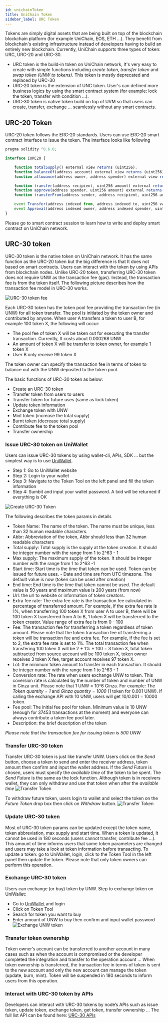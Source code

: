 ```yaml
---
id: unichainToken
title: UniChain Token
sidebar_label: URC Token
---
```




Tokens are simply digital assets that are being built on top of the blockchain blockchain platform (for example UniChain, EOS, ETH ...). They benefit from blockchain's existing infrastructure instead of developers having to build an entirely new blockchain. Currently, UniChain supports three types of token: URC, URC-20 and URC-30. 
- URC token is the build-in token on UniChain network, It's very easy to create with simple functions including *create token*, *transfer token* and *swap token (UNW to tokens)*. This token is mostly deprecated and replaced by URC-30
- URC-20 token is the extension of UNC token. User's can defined more business logics by using the smart contract system (for example: lock the token, transfer with condition ...). 
- URC-30 token is native token build on top of UVM so that users can create, transfer, exchange ... seamlessly without any smart contracts. 

## URC-20 Token
URC-20 token follows the ERC-20 standards. Users can use ERC-20 smart contract interface to issue the token. The interface looks like following
```javascript
pragma solidity ^0.6.0;

interface IURC20 {

    function totalSupply() external view returns (uint256);
    function balanceOf(address account) external view returns (uint256);
    function allowance(address owner, address spender) external view returns (uint256);

    function transfer(address recipient, uint256 amount) external returns (bool);
    function approve(address spender, uint256 amount) external returns (bool);
    function transferFrom(address sender, address recipient, uint256 amount) external returns (bool);

    event Transfer(address indexed from, address indexed to, uint256 value);
    event Approval(address indexed owner, address indexed spender, uint256 value);
}

```
Please go to smart contract session to learn how to write and deploy smart contract on UniChain network.

## URC-30 token
URC-30 token is the native token on UniChain network. It has the same function as the URC-20 token but the big difference is that It does not based on smart contracts. Users can interact with the token by using APIs from blockchain nodes. Unlike URC-20 token, transferring URC-30 token does not require UNW as the transaction fee (gas). Instead, the transaction fee is from the token itself. 
The following picture describes how the transaction fee model in URC-30 works.

![URC-30 token fee](../img/urc30_token_fee.png) 

Each URC-30 token has the token pool fee providing the transaction fee (in UNW) for all token transfer. The pool is initiated by the token owner and contributed by anyone. When user A transfers a token to user B, for example 100 token X, the following will occur:

- The pool fee of token X will be taken out for executing the transfer transaction. Currently, It costs about 0.000268 UNW
- An amount of token X will be transfer to token owner, for example 1 token X
- User B only receive 99 token X

The token owner can specify the transaction fee in terms of token to balance out with the UNW deposited to the token pool. 

The basic functions of URC-30 token as below:
- Create an URC-30 token
- Transfer token from users to users
- Transfer token for future uses (same as lock token)
- Update token information
- Exchange token with UNW
- Mint token (increase the total supply)
- Burnt token (decrease total supply)
- Contribute fee to the token pool
- Transfer ownership

### Issue URC-30 token on UniWallet
Users can issue URC-30 tokens by using wallet-cli, APIs, SDK ... but the simplest way is to use [UniWallet](https://uniwallet.world). 

<ul>
  <li>Step 1: Go to UniWallet website</li>
  <li>Step 2: Login to your wallet</li>
  <li>Step 3: Navigate to the Token Tool on the left panel and fill the token information</li>
  <li>Step 4: Sumbit and input your wallet password. A txid will be returned if everything is OK  </li>
</ul>

![Create URC-30 Token](../img/create_urc30_token.png) 

The following describes the token params in details

- Token Name: The name of the token. The name must be unique, less than 32 human readable characters.
- Abbr: Abbreviation of the token, Abbr should less than 32 human readable characters
- Total supply: Total supply is the supply at the token creation. It should be integer number with the range from 1 to 2^63 - 1
- Max supply: The maximum supply of the token. It should be integer number with the range from 1 to 2^63 -1 
- Start time: Start time is the time that token can be used. Token can be issued for future uses. - Date and time are from UTC timezone. The default value is now (token can be used after creation)
- End time: End time is the time that token cannot be used. The default value is 50 years and maximum value is 200 years (from now)
- Url: the url to website or information of token creators. 
- Extra fee rate: The extra fee rate is the transaction fee calculated in percentage of transferred amount. For example, if the extra fee rate is 1%, when transferring  100 token X from user A to user B, there will be 100 token X transferred from A to B, 1 token X will be transferred to the token creator. Value range of extra fee is from 0 - 100
- Fee: The transaction fee for transferring a token regardless of token amount. Please note that the token transaction fee of transferring a token will be transaction fee and extra fee.  For example, if the fee is set to 2, the extra fee rate is set to 1%. The total transaction fee when transfering 100 token X will be 2 + 1% * 100 = 3 token X, total token subtracted  from source account will be 100 token X, token owner receives 3 token X fee, target account receives 97 token X.
- Lot: the minimum token amount to transfer in each transaction. It should be integer number with the range from 1 to 2^63 - 1
- Conversion rate: The rate when users exchange UNW to token. This coversion rate is calculated by the number of token and number of UNW in Ginza unit. Please note that 1 UNW = 10^6 Ginza. For example: The *Token quantity = 1* and *Ginza quantity = 1000* (1 token for 0.001 UNW). If calling the exchange API with 10 UNW, users will get 10/0.001 = 10000 token. 
- Fee pool: The initial fee pool for token. Minimum value is 10 UNW (enough for 37453 transactions at the moment) and everyone can always contribute a token fee pool later.
- Description: the brief description of the token

*Please note that the transaction fee for issuing token is 500 UNW*

### Transfer URC-30 token
Transfer URC-30 token is just like transfer UNW. 
Users click on the *Send*  button, choose a token to send and enter the receiver address, token amount then confirm and input the wallet address. 
If the *Send Future* is chosen, users must specify the *available time* of the token to be spent. The *Send Future* is the same as the lock function. Although token is in receivers wallet, they can only withdraw and use that token when after the *available time*
![Transfer Token](../img/transfer_urc30_token.png)

To withdraw future token, users login to wallet and select the token on the *Future Token* drop box then click on *Withdraw* button.
![Transfer Token](../img/future_urc30_token.png)

### Update URC-30 token
Most of URC-30 token params can be updated except the token name, token abbreviation, max supply and start time. 
When a token is updated, It cannot be used in 180 seconds (users cannot transfer, contribute fee …). This amount of time informs users that some token parameters are changed and users may take a look at token information before transacting. 
To update a token: go to UniWallet, login, click to the Token Tool in the left panel then update the token. Please note that only token owners can perform this operation.

### Exchange URC-30 token
Users can exchange (or buy) token by UNW. 
Step to exchange token on UniWallet: 
- Go to [UniWallet](https://uniwallet.world) and login 
- Click on Token Tool
- Search for token you want to buy 
- Enter amount of UNW to buy then confirm and input wallet password
![Exchange UNW token](../img/buy_urc30_token.png)

### Transfer token ownership 
Token owner’s account can be transferred to another account in many cases such as when the account is compromised or the developer completed the integration and transfer to the operation account … When token ownership is transferred, the transaction fee in terms of token is sent to the new account and only the new account can manage the token (update, burn, mint).  Token will be suspended in 180 seconds to inform users from this operation. 

### Interact with URC-30 token by APIs
Developers can interact with URC-30 tokens by node’s APIs such as issue token, update token, exchange token, get token, transfer ownership … 
The full list API can be found here: [URC-30 APIs](fullNodeAPI#urc30-token)
